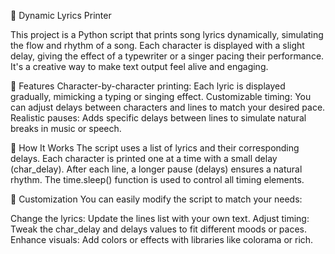 🎵 Dynamic Lyrics Printer


This project is a Python script that prints song lyrics dynamically, simulating the flow and rhythm of a song. Each character is displayed with a slight delay, giving the effect of a typewriter or a singer pacing their performance. It's a creative way to make text output feel alive and engaging.

🚀 Features
Character-by-character printing: Each lyric is displayed gradually, mimicking a typing or singing effect.
Customizable timing: You can adjust delays between characters and lines to match your desired pace.
Realistic pauses: Adds specific delays between lines to simulate natural breaks in music or speech.


📄 How It Works
The script uses a list of lyrics and their corresponding delays.
Each character is printed one at a time with a small delay (char_delay).
After each line, a longer pause (delays) ensures a natural rhythm.
The time.sleep() function is used to control all timing elements.


🌟 Customization
You can easily modify the script to match your needs:

Change the lyrics: Update the lines list with your own text.
Adjust timing: Tweak the char_delay and delays values to fit different moods or paces.
Enhance visuals: Add colors or effects with libraries like colorama or rich.
